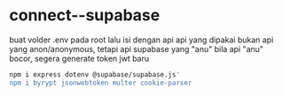 # connect--supabase

buat volder .env pada root
lalu isi dengan api
api yang dipakai bukan api yang anon/anonymous, tetapi api supabase yang "anu"
bila api "anu" bocor,  segera generate token jwt baru

```bash
npm i express dotenv @supabase/supabase.js'
npm i byrypt jsonwebtoken multer cookie-parser
```
